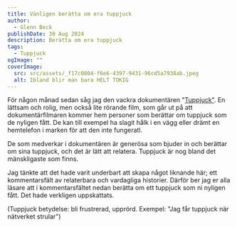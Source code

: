 ```yaml
---
title: Vänligen berätta om era tuppjuck
author:
  - Glenn Beck
publishDate: 30 Aug 2024
description: Berätta om era tuppjuck
tags:
  - Tuppjuck
ogImage: ""
coverImage:
  src: src/assets/_f17c0804-f6e6-4397-9431-96cd5a7938ab.jpeg
  alt: Ibland blir man bara HELT TOKIG
---
```

För någon månad sedan såg jag den vackra dokumentären "[Tuppjuck"](https://www.svtplay.se/video/Kk9kZWe/tuppjuck). En lättsam och rolig, men också lite rörande film, som går ut på att dokumentärfilmaren kommer hem personer som berättar om tuppjuck som de nyligen fått. De kan till exempel ha slagit hålk i en vägg eller drämt en hemtelefon i marken för att den inte fungeratl. 

De som medverkar i dokumentären är generösa som bjuder in och berättar om sina tuppjuck, och det är lätt att relatera. Tuppjuck är nog bland det mänskligaste som finns.

Jag tänkte att det hade varit underbart att skapa något liknande här; ett kommentarsfält av relaterbara och vardagliga historier. Därför ber jag er alla läsare att i kommentarsfältet nedan berätta om ett tuppjuck som ni nyligen fått. Det hade verkligen uppskattats.

(Tuppjuck betydelse: bli frustrerad, upprörd. Exempel: "Jag får tuppjuck när nätverket strular")
